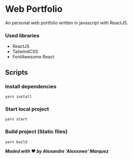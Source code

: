 # Web Portfolio
An personal web portfolio written in javascript with ReactJS.

###  Used libraries
 - ReactJS
 - TailwindCSS
 - FontAwesome React

## Scripts

### Install dependencies
 `yarn install `
### Start local project
`yarn start`
### Build project (Static files)
`yarn build`

***Maded with ❤ by Alexandre 'Alexxowo' Marquez***
